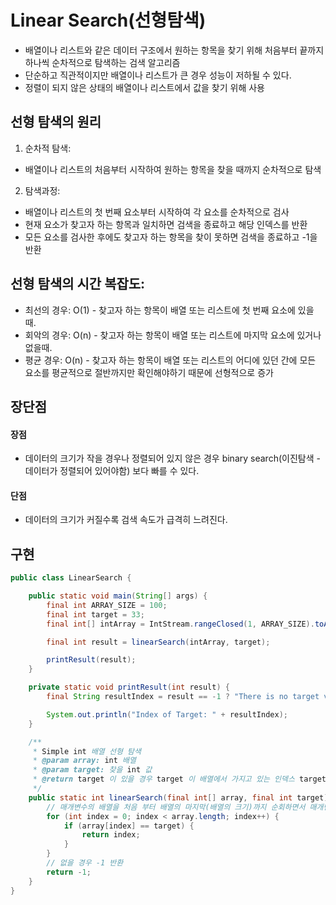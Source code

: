 # Linear Search(선형탐색)

- 배열이나 리스트와 같은 데이터 구조에서 원하는 항목을 찾기 위해 처음부터 끝까지 하나씩 순차적으로 탐색하는 검색 알고리즘
- 단순하고 직관적이지만 배열이나 리스트가 큰 경우 성능이 저하될 수 있다.
- 정렬이 되지 않은 상태의 배열이나 리스트에서 값을 찾기 위해 사용

## 선형 탐색의 원리
1. 순차적 탐색:
- 배열이나 리스트의 처음부터 시작하여 원하는 항목을 찾을 때까지 순차적으로 탐색
2. 탐색과정:
- 배열이나 리스트의 첫 번째 요소부터 시작하여 각 요소를 순차적으로 검사
- 현재 요소가 찾고자 하는 항목과 일치하면 검색을 종료하고 해당 인덱스를 반환
- 모든 요소를 검사한 후에도 찾고자 하는 항목을 찾이 못하면 검색을 종료하고 -1을 반환
         
## 선형 탐색의 시간 복잡도:
- 최선의 경우: O(1) - 찾고자 하는 항목이 배열 또는 리스트에 첫 번째 요소에 있을 때.
- 회악의 경우: O(n) - 찾고자 하는 항목이 배열 또는 리스트에 마지막 요소에 있거나 없을때.
- 평균 경우: O(n) - 찾고자 하는 항목이 배열 또는 리스트의 어디에 있던 간에 모든 요소를 평균적으로 절반까지만 확인해야하기 때문에 선형적으로 증가

## 장단점
#### 장점 
- 데이터의 크기가 작을 경우나 정렬되어 있지 않은 경우 binary search(이진탐색 - 데이터가 정렬되어 있어야함) 보다 빠를 수 있다.
#### 단점
- 데이터의 크기가 커질수록 검색 속도가 급격히 느려진다.
  

## 구현
```java
public class LinearSearch {

    public static void main(String[] args) {
        final int ARRAY_SIZE = 100;
        final int target = 33;
        final int[] intArray = IntStream.rangeClosed(1, ARRAY_SIZE).toArray();

        final int result = linearSearch(intArray, target);

        printResult(result);
    }

    private static void printResult(int result) {
        final String resultIndex = result == -1 ? "There is no target value" : String.valueOf(result);

        System.out.println("Index of Target: " + resultIndex);
    }

    /**
     * Simple int 배열 선형 탐색
     * @param array: int 배열
     * @param target: 찾을 int 값
     * @return target 이 있을 경우 target 이 배열에서 가지고 있는 인덱스 target 이 없을 경우 -1 반환
     */
    public static int linearSearch(final int[] array, final int target) {
        // 매개변수의 배열을 처음 부터 배열의 마지막(배열의 크기)까지 순회하면서 매개변수 target 과 일치하면 해당 인덱스를 반환
        for (int index = 0; index < array.length; index++) {
            if (array[index] == target) {
                return index;
            }
        }
        // 없을 경우 -1 반환
        return -1;
    }
}
```
  
